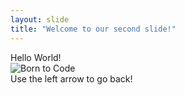 ```yaml
---
layout: slide
title: "Welcome to our second slide!"
---
```

Hello World! <br> ![Born to Code](https://img.devrant.com/devrant/rant/r_2105246_yNjJe.jpg)
<br>Use the left arrow to go back!
